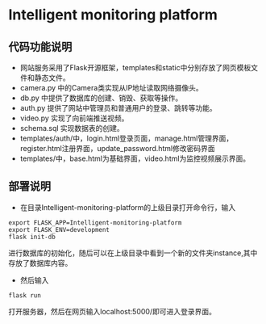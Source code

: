 # Intelligent monitoring platform

## 代码功能说明
- 网站服务采用了Flask开源框架，templates和static中分别存放了网页模板文件和静态文件。
- camera.py 中的Camera类实现从IP地址读取网络摄像头。
- db.py 中提供了数据库的创建、销毁、获取等操作。
- auth.py 提供了网站中管理员和普通用户的登录、跳转等功能。
- video.py 实现了向前端推送视频。
- schema.sql 实现数据表的创建。
- templates/auth/中，login.html登录页面，manage.html管理界面，register.html注册界面，update_password.html修改密码界面
- templates/中，base.html为基础界面，video.html为监控视频展示界面。

## 部署说明
- 在目录Intelligent-monitoring-platform的上级目录打开命令行，输入
```angular2html
export FLASK_APP=Intelligent-monitoring-platform
export FLASK_ENV=development
flask init-db
```
进行数据库的初始化，随后可以在上级目录中看到一个新的文件夹instance,其中存放了数据库内容。
- 然后输入
```angular2html
flask run
```
打开服务器，然后在网页输入localhost:5000/即可进入登录界面。